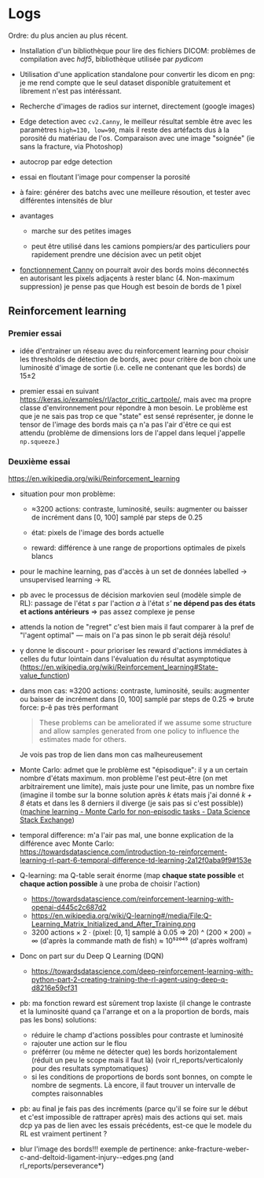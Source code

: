 # Logs

Ordre: du plus ancien au plus récent.

- Installation d'un bibliothèque pour lire des fichiers DICOM: problèmes de compilation avec _hdf5_, bibliothèque utilisée par _pydicom_

- Utilisation d'une application standalone pour convertir les dicom en png: je me rend compte que le seul dataset disponible gratuitement et librement n'est pas intéréssant.

- Recherche d'images de radios sur internet, directement (google images)

- Edge detection avec `cv2.Canny`, le meilleur résultat semble être avec les paramètres `high=130, low=90`, mais il reste des artéfacts dus à la porosité du matériau de l'os. Comparaison avec une image "soignée" (ie sans la fracture, via Photoshop)

- autocrop par edge detection

- essai en floutant l'image pour compenser la porosité

- à faire: générer des batchs avec une meilleure résoution, et tester avec différentes intensités de blur

- avantages
  
  - marche sur des petites images
  
  - peut être utilisé dans les camions pompiers/ar des particuliers pour rapidement prendre une décision avec un petit objet

- [fonctionnement Canny](https://docs.opencv.org/3.4/da/d22/tutorial_py_canny.html) on pourrait avoir des bords moins déconnectés en autorisant les pixels adjaçents à rester blanc (4. Non-maximum suppression)
    je pense pas que Hough est besoin de bords de 1 pixel

## Reinforcement learning

### Premier essai

- idée d'entrainer un réseau avec du reinforcement learning pour choisir les thresholds de détection de bords, avec pour critère de bon choix une luminosité d'image de sortie (i.e. celle ne contenant que les bords) de 15±2

- premier essai en suivant https://keras.io/examples/rl/actor_critic_cartpole/, mais avec
  ma propre classe d'environnement pour répondre à mon besoin. Le problème est que je ne sais pas trop ce que "state" est sensé représenter, je donne le tensor de l'image des bords mais 
  ça n'a pas l'air d'être ce qui est attendu (problème de dimensions lors de l'appel dans lequel j'appelle `np.squeeze`.)

### Deuxième essai

https://en.wikipedia.org/wiki/Reinforcement_learning

- situation pour mon problème:
  
  - ≈3200 actions: contraste, luminosité, seuils: augmenter ou baisser de incrément dans [0, 100] samplé par steps de 0.25
  
  - état: pixels de l'image des bords actuelle
  
  - reward: différence à une range de proportions optimales de pixels blancs

- pour le machine learning, pas d'accès à un set de données labelled -> unsupervised learning -> RL

- pb avec le processus de décision markovien seul (modèle simple de RL): passage de l'état _s_ par l'action _a_ à l'état _s'_ **ne dépend pas des états et actions antérieurs** => pas assez complexe je pense

- attends la notion de "regret" c'est bien mais il faut comparer à la pref de "l'agent optimal" — mais on l'a pas sinon le pb serait déjà résolu!

- γ donne le discount - pour prioriser les reward d'actions immédiates à celles du futur lointain dans l'évaluation du résultat asymptotique (https://en.wikipedia.org/wiki/Reinforcement_learning#State-value_function)

- dans mon cas: ≈3200 actions: contraste, luminosité, seuils: augmenter ou baisser de incrément dans [0, 100] samplé par steps de 0.25 => brute force: p-ê pas très performant
  
  > These problems can be ameliorated if we assume some structure and allow samples generated from one policy to influence the estimates made for others. 
  
    Je vois pas trop de lien dans mon cas malheureusement

- Monte Carlo: admet que le problème est "épisodique": il y a un certain nombre d'états maximum. mon problème l'est peut-être (on met arbitrairement une limite), mais juste pour une limite, pas un nombre fixe (imagine il tombe sur la bonne solution après _k_ états mais j'ai donné _k + 8_ états et dans les 8 derniers il diverge (je sais pas si c'est possible)) ([machine learning - Monte Carlo for non-episodic tasks - Data Science Stack Exchange](https://datascience.stackexchange.com/questions/77787/monte-carlo-for-non-episodic-tasks))

- temporal difference: m'a l'air pas mal, une bonne explication de la différence avec Monte Carlo: https://towardsdatascience.com/introduction-to-reinforcement-learning-rl-part-6-temporal-difference-td-learning-2a12f0aba9f9#153e

- Q-learning: ma Q-table serait énorme (map **chaque state possible** et **chaque action possible** à une proba de choisir l'action)
    - https://towardsdatascience.com/reinforcement-learning-with-openai-d445c2c687d2
    - https://en.wikipedia.org/wiki/Q-learning#/media/File:Q-Learning_Matrix_Initialized_and_After_Training.png
    - 3200 actions × 2 · (pixel: [0, 1] samplé à 0.05 => 20) ^ (200 × 200) = ∞ (d'après la commande math de fish) ≈ 10⁵²⁰⁴⁵ (d'après wolfram)

- Donc on part sur du Deep Q Learning (DQN)
    - https://towardsdatascience.com/deep-reinforcement-learning-with-python-part-2-creating-training-the-rl-agent-using-deep-q-d8216e59cf31


- pb: ma fonction reward est sûrement trop laxiste (il change le contraste et la luminosité quand ça l'arrange et on a la proportion de bords, mais pas les bons)
  solutions:
  - réduire le champ d'actions possibles pour contraste et luminosité
  - rajouter une action sur le flou
  - préférrer (ou même ne détecter que) les bords horizontalement (réduit un peu le scope mais il faut là) (voir rl_reports/verticalonly pour des resultats symptomatiques)
  - si les conditions de proportions de bords sont bonnes, on compte le nombre de segments. Là encore, il faut trouver un intervalle de comptes raisonnables

- pb: au final je fais pas des incréments (parce qu'il se foire sur le début et c'est impossible de rattraper après) mais des actions qui set.
  mais dcp ya pas de lien avec les essais précédents, est-ce que le modele du RL est vraiment pertinent ?


- blur l'image des bords!!! exemple de pertinence: anke-fracture-weber-c-and-deltoid-ligament-injury--edges.png (and rl_reports/perseverance*)
